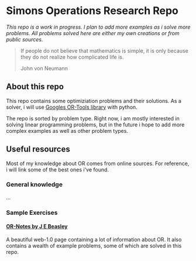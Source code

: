 # Simons Operations Research Repo

_This repo is a work in progress. I plan to add more examples as i solve more problems. All problems solved here are either my own creations or from public sources._

> If people do not believe that mathematics is simple, it is only because they do not realize how complicated life is.
>
> John von Neumann

## About this repo

This repo contains some optimiziation problems and their solutions. As a solver, i will use [Googles OR-Tools library](https://developers.google.com/optimization) with python.

The repo is sorted by problem type. Right now, i am mostly interested in solving linear programming problems, but in the future i hope to add more complex examples as well as other problem types.

## Useful resources

Most of my knowledge about OR comes from online sources. For reference, i will link some of the best ones i've found.

### General knowledge

...

### Sample Exercises

#### [OR-Notes by J E Beasley](https://people.brunel.ac.uk/~mastjjb/jeb/or/contents.html)

A beautiful web-1.0 page containing a lot of information about OR. It also contains a wealth of example problems, some of which are solved in this repo.
